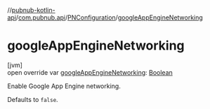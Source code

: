 //[pubnub-kotlin-api](../../../index.md)/[com.pubnub.api](../index.md)/[PNConfiguration](index.md)/[googleAppEngineNetworking](google-app-engine-networking.md)

# googleAppEngineNetworking

[jvm]\
open override var [googleAppEngineNetworking](google-app-engine-networking.md): [Boolean](https://kotlinlang.org/api/latest/jvm/stdlib/kotlin/-boolean/index.html)

Enable Google App Engine networking.

Defaults to `false`.
